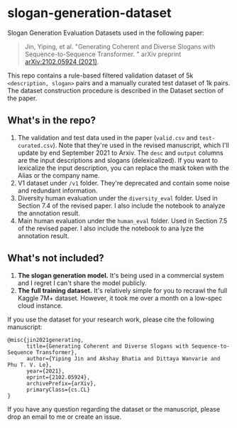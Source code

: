 # slogan-generation-dataset
Slogan Generation Evaluation Datasets used in the following paper:

> Jin, Yiping, et al. "Generating Coherent and Diverse Slogans with Sequence-to-Sequence Transformer. " arXiv preprint [arXiv:2102.05924 (2021)](https://arxiv.org/abs/2102.05924).

This repo contains a rule-based filtered validation dataset of 5k `<description, slogan>` pairs and a manually curated test dataset of 1k pairs. The dataset construction procedure is described in the Dataset section of the paper. 

## What's in the repo?

1. The validation and test data used in the paper (`valid.csv` and `test-curated.csv`). Note that they're used in the revised manuscript, which I'll update by end September 2021 to Arxiv. The `desc` and `output` columns are the input descriptions and slogans (delexicalized). If you want to lexicalize the input description, you can replace the mask token with the Alias or the company name. 
2. V1 dataset under `/v1` folder. They're deprecated and contain some noise and redundant information. 
3. Diversity human evaluation under the `diversity_eval` folder. Used in Section 7.4 of the revised paper. I also include the notebook to analyze the annotation result.
4. Main human evaluation under the `human_eval` folder. Used in Section 7.5 of the revised paper. I also include the notebook to ana
lyze the annotation result.

## What's not included?

1. **The slogan generation model.** It's being used in a commercial system and I regret I can't share the model publicly.
2. **The full training dataset.** It's relatively simple for you to recrawl the full Kaggle 7M+ dataset. However, it took me over a month on a low-spec cloud instance.

If you use the dataset for your research work, please cite the following manuscript:

```
@misc{jin2021generating,
      title={Generating Coherent and Diverse Slogans with Sequence-to-Sequence Transformer}, 
      author={Yiping Jin and Akshay Bhatia and Dittaya Wanvarie and Phu T. V. Le},
      year={2021},
      eprint={2102.05924},
      archivePrefix={arXiv},
      primaryClass={cs.CL}
}
```

If you have any question regarding the dataset or the manuscript, please drop an email to me or create an issue.
